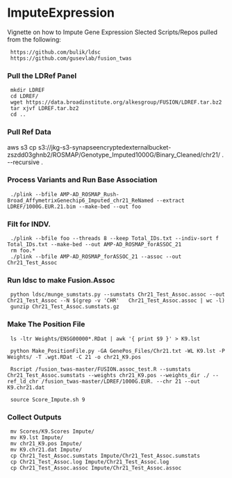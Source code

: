 # ImputeExpression
Vignette on how to Impute Gene Expression 
Slected Scripts/Repos pulled from the following:  
```
 https://github.com/bulik/ldsc
 https://github.com/gusevlab/fusion_twas
```
### Pull the LDRef Panel
```
 mkdir LDREF  
 cd LDREF/  
 wget https://data.broadinstitute.org/alkesgroup/FUSION/LDREF.tar.bz2  
 tar xjvf LDREF.tar.bz2   
 cd ..  
```
### Pull Ref Data
aws s3 cp s3://jkg-s3-synapseencryptedexternalbucket-zszdd03ghnb2/ROSMAP/Genotype_Imputed1000G/Binary_Cleaned/chr21/ . --recursive . 

### Process Variants and Run Base Association
```
 ./plink --bfile AMP-AD_ROSMAP_Rush-Broad_AffymetrixGenechip6_Imputed_chr21_ReNamed --extract LDREF/1000G.EUR.21.bim --make-bed --out foo
```
### Filt for INDV.
```
 ./plink --bfile foo --threads 8 --keep Total_IDs.txt --indiv-sort f Total_IDs.txt --make-bed --out AMP-AD_ROSMAP_forASSOC_21
 rm foo.*
 ./plink --bfile AMP-AD_ROSMAP_forASSOC_21 --assoc --out Chr21_Test_Assoc
```
### Run ldsc to make Fusion.Assoc
```
 python ldsc/munge_sumstats.py --sumstats Chr21_Test_Assoc.assoc --out  Chr21_Test_Assoc --N $(grep -v 'CHR'   Chr21_Test_Assoc.assoc | wc -l)
 gunzip Chr21_Test_Assoc.sumstats.gz
```

### Make The Position File
```
 ls -ltr Weights/ENSG00000*.RDat | awk '{ print $9 }' > K9.lst

 python Make_PositionFile.py -GA GenePos_Files/Chr21.txt -WL K9.lst -P Weights/ -T .wgt.RDat -C 21 -o chr21_K9.pos

 Rscript /fusion_twas-master/FUSION.assoc_test.R --sumstats Chr21_Test_Assoc.sumstats --weights chr21_K9.pos --weights_dir ./ --ref_ld_chr /fusion_twas-master/LDREF/1000G.EUR. --chr 21 --out K9.chr21.dat

 source Score_Impute.sh 9
```

### Collect Outputs
```
 mv Scores/K9.Scores Impute/
 mv K9.lst Impute/
 mv chr21_K9.pos Impute/
 mv K9.chr21.dat Impute/
 cp Chr21_Test_Assoc.sumstats Impute/Chr21_Test_Assoc.sumstats
 cp Chr21_Test_Assoc.log Impute/Chr21_Test_Assoc.log
 cp Chr21_Test_Assoc.assoc Impute/Chr21_Test_Assoc.assoc
```
